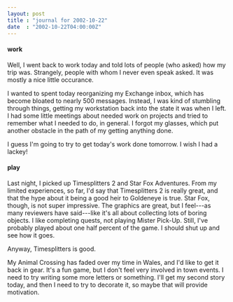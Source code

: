 ```yaml
---
layout: post
title : "journal for 2002-10-22"
date  : "2002-10-22T04:00:00Z"
---
```

<h4>work</h4>Well, I went back to work today and told lots of people (who asked) how my trip was.  Strangely, people with whom I never even speak asked.  It was mostly a nice little occurance.

I wanted to spent today reorganizing my Exchange inbox, which has become bloated to nearly 500 messages.  Instead, I was kind of stumbling through things, getting my workstation back into the state it was when I left.  I had some little meetings about needed work on projects and tried to remember what I needed to do, in general.  I forgot my glasses, which put another obstacle in the path of my getting anything done.

I guess I'm going to try to get today's work done tomorrow.  I wish I had a lackey!<h4>play</h4>Last night, I picked up Timesplitters 2 and Star Fox Adventures.  From my limited experiences, so far, I'd say that Timesplitters 2 is really great, and that the hype about it being a good heir to Goldeneye is true.  Star Fox, though, is not super impressive.  The graphics are great, but I feel---as many reviewers have said---like it's all about collecting lots of boring objects.  I like completing quests, not playing Mister Pick-Up.  Still, I've probably played about one half percent of the game.  I should shut up and see how it goes.

Anyway, Timesplitters is good.

My Animal Crossing has faded over my time in Wales, and I'd like to get it back in gear.  It's a fun game, but I don't feel very involved in town events.  I need to try writing some more letters or something.  I'll get my second story today, and then I need to try to decorate it, so maybe that will provide motivation.

